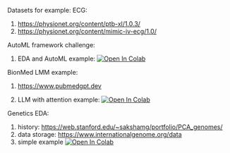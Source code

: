 Datasets for example:
ECG: 
1) https://physionet.org/content/ptb-xl/1.0.3/
2) https://physionet.org/content/mimic-iv-ecg/1.0/

AutoML framework challenge:
1) EDA and AutoML example: [![Open In Colab](https://colab.research.google.com/assets/colab-badge.svg)](https://colab.research.google.com/github/TAUforPython/BioMedAI/blob/main/ML%20ECG%20classification.ipynb)


BionMed LMM example:
1) https://www.pubmedgpt.dev

2) LLM with attention example: [![Open In Colab](https://colab.research.google.com/assets/colab-badge.svg)](https://colab.research.google.com/github/TAUforPython/machinelearning/blob/main/example_LLM_AWQ_transformers.ipynb)


Genetics EDA:
1) history: https://web.stanford.edu/~sakshamg/portfolio/PCA_genomes/
2) data storage:  https://www.internationalgenome.org/data
3) simple example [![Open In Colab](https://colab.research.google.com/assets/colab-badge.svg)](https://github.com/TAUforPython/BioMedAI/blob/main/ML_GEN_population_PCA_ICA_TSNE.ipynb)
